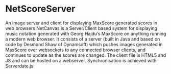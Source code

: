 # NetScoreServer
An image server and client for displaying MaxScore generated scores in web browsers
NetCanvas is a Server/Client based system for displaying music notation
generated with Georg Hajdu’s MaxScore on anything running a modern web
browser. It consists of a server (built in Java and based on code by
Desmond Shaw of Dynamsoft) which pushes images generated in MaxScore
over websockets to any connected browser clients, and continues to
update as the scores are changed. The client file is HTML5 and JS and
can be hosted on a webserver. Synchronisation is achieved with
Serverdate.js
